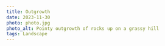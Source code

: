 ```yaml
---
title: Outgrowth
date: 2023-11-30
photo: photo.jpg
photo_alt: Pointy outgrowth of rocks up on a grassy hill
tags: Landscape
---
```

